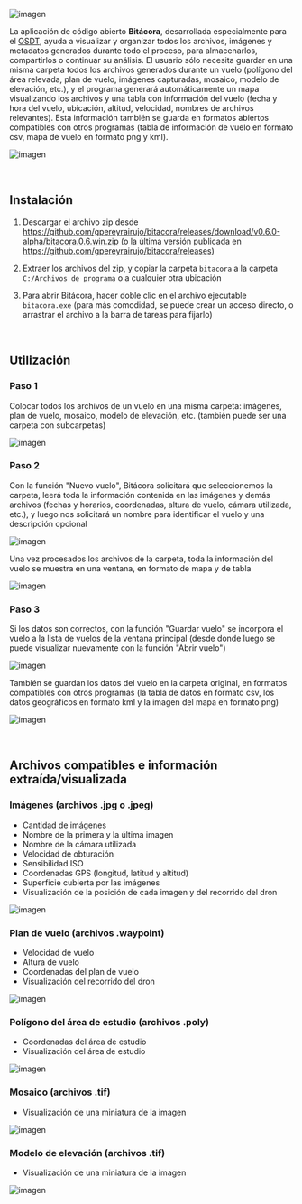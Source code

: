 ![imagen](https://user-images.githubusercontent.com/8480839/182930659-e23dcc4a-0738-4035-a775-a137cd8d06e0.png)


La aplicación de código abierto **Bitácora**, desarrollada especialmente para el <a href="https://vuela.cc/toolkit">OSDT</a>, ayuda a visualizar y organizar todos los archivos, imágenes y metadatos generados durante todo el proceso, para almacenarlos, compartirlos o continuar su análisis. El usuario sólo necesita guardar en una misma carpeta todos los archivos generados durante un vuelo (polígono del área relevada, plan de vuelo, imágenes capturadas, mosaico, modelo de elevación, etc.), y el programa generará automáticamente un mapa visualizando los archivos y una tabla con información del vuelo (fecha y hora del vuelo, ubicación, altitud, velocidad, nombres de archivos relevantes). Esta información también se guarda en formatos abiertos compatibles con otros programas (tabla de información de vuelo en formato csv, mapa de vuelo en formato png y kml).

![imagen](https://user-images.githubusercontent.com/38918639/182964844-51f3a98e-2e47-45de-be18-ec3324112f04.png)


&nbsp;
## Instalación

1. Descargar el archivo zip desde <a href="https://github.com/gpereyrairujo/bitacora/releases/download/v0.6.0-alpha/bitacora.0.6.win.zip">https://github.com/gpereyrairujo/bitacora/releases/download/v0.6.0-alpha/bitacora.0.6.win.zip</a> (o la última versión publicada en <a href="https://github.com/gpereyrairujo/bitacora/releases">https://github.com/gpereyrairujo/bitacora/releases</a>)

2. Extraer los archivos del zip, y copiar la carpeta `bitacora` a la carpeta `C:/Archivos de programa` o a cualquier otra ubicación

3. Para abrir Bitácora, hacer doble clic en el archivo ejecutable `bitacora.exe` (para más comodidad, se puede crear un acceso directo, o arrastrar el archivo a la barra de tareas para fijarlo)

&nbsp;
## Utilización

### Paso 1
Colocar todos los archivos de un vuelo en una misma carpeta: imágenes, plan de vuelo, mosaico, modelo de elevación, etc. (también puede ser una carpeta con subcarpetas)

![imagen](https://user-images.githubusercontent.com/8480839/182928249-f728c5a9-82f0-4356-b61e-5d0704d9db0f.png)

### Paso 2
Con la función "Nuevo vuelo", Bitácora solicitará que seleccionemos la carpeta, leerá toda la información contenida en las imágenes y demás archivos (fechas y horarios, coordenadas, altura de vuelo, cámara utilizada, etc.), y luego nos solicitará un nombre para identificar el vuelo y una descripción opcional

![imagen](https://user-images.githubusercontent.com/8480839/182928563-ec6c487a-ee30-4be4-84b3-818b6ce51b30.png)

Una vez procesados los archivos de la carpeta, toda la información del vuelo se muestra en una ventana, en formato de mapa y de tabla

![imagen](https://user-images.githubusercontent.com/8480839/182928763-0b5480fc-c143-4648-9526-4fcc92c76e75.png)

### Paso 3
Si los datos son correctos, con la función "Guardar vuelo" se incorpora el vuelo a la lista de vuelos de la ventana principal (desde donde luego se puede visualizar nuevamente con la función "Abrir vuelo")

![imagen](https://user-images.githubusercontent.com/8480839/182928889-5b3bff65-734e-494a-8c38-6b689ee3147f.png)

También se guardan los datos del vuelo en la carpeta original, en formatos compatibles con otros programas (la tabla de datos en formato csv, los datos geográficos en formato kml y la imagen del mapa en formato png)

![imagen](https://user-images.githubusercontent.com/8480839/182929040-6a582e9e-3ed1-43d8-a9f2-803f5c862a73.png)

&nbsp;
## Archivos compatibles e información extraída/visualizada

### Imágenes (archivos .jpg o .jpeg)
- Cantidad de imágenes
- Nombre de la primera y la última imagen
- Nombre de la cámara utilizada
- Velocidad de obturación
- Sensibilidad ISO
- Coordenadas GPS (longitud, latitud y altitud)
- Superficie cubierta por las imágenes
- Visualización de la posición de cada imagen y del recorrido del dron

![imagen](https://user-images.githubusercontent.com/8480839/182951201-ea2ff746-1542-4dc9-ab27-d515c94b3778.png)

### Plan de vuelo (archivos .waypoint)
- Velocidad de vuelo
- Altura de vuelo
- Coordenadas del plan de vuelo
- Visualización del recorrido del dron

![imagen](https://user-images.githubusercontent.com/8480839/182951704-6c7b4e2f-b3b6-4134-ba78-5b7c0894eee0.png)

### Polígono del área de estudio (archivos .poly)
- Coordenadas del área de estudio
- Visualización del área de estudio

![imagen](https://user-images.githubusercontent.com/8480839/182951952-d5e80f94-ad6f-40d1-88a8-18fa49ac2c71.png)

### Mosaico (archivos .tif)
- Visualización de una miniatura de la imagen

![imagen](https://user-images.githubusercontent.com/8480839/182952271-ddcb92b7-df7f-4828-bd03-2c6d24232e67.png)

### Modelo de elevación (archivos .tif)
- Visualización de una miniatura de la imagen

![imagen](https://user-images.githubusercontent.com/8480839/182954453-90254f60-abba-4280-9947-500465756835.png)


&nbsp;
